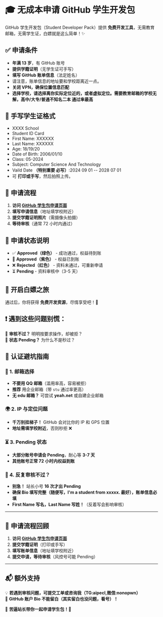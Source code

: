 # 🎓 无成本申请 GitHub 学生开发包

GitHub 学生开发包（Student Developer Pack）提供 **免费开发工具**，无需教育邮箱，无需学生证，白嫖就是这么简单！✨

## ✅ 申请条件
- **年满 13 岁**，有 GitHub 账号  
- **提供学籍证明**（无学生证可手写）  
- **填写 GitHub 账单信息**（法定姓名）
- 请注意，账单信息的地址要和学校距离近一点。 
- **关闭 VPN，确保位置信息匹配**
- **选择学校，请选择离你实际定位近的，或者虚拟定位。需要教育邮箱的学校无解，高中/大专/普通不知名二本 通过率最高**

## 📝 手写学生证格式
- XXXX School
- Student ID Card
- First Name: XXXXXX
- Last Name: XXXXXX
- Age: 18/19/20
- Date of Birth: 2006/01/10
- Class: 05-2024
- Subject: Computer Science And Technology
- Vaild Date **（特别重要 必写）**:2024 09 01 -- 2028 07 01
- 可 **打印或手写**，然后拍照上传。

## 📌 申请流程
1. **访问 [GitHub 学生包申请页面](https://education.github.com/discount_requests/application)**  
2. **填写申请信息**（地址填学校附近）  
3. **提交学籍证明照片**（需摄像头拍摄）  
4. **等待审核**（通常 72 小时内通过）  

## 🚦 申请状态说明
- ✅ **Approved（绿色）** - 成功通过，权益待到账  
- 💜 **Approved（紫色）** - 权益已到账  
- ❌ **Rejected（红色）** - 资料未通过，可重新申请  
- ⏳ **Pending** - 资料审核中（3-5 天）  

## 🎉 开启白嫖之旅
通过后，你将获得 **免费开发资源**，尽情享受吧！🚀  

## ❗ 遇到这些问题别慌：
🔹 **审核不过？** 明明按要求操作，却被拒？  
🔹 **状态 Pending？** 为什么不是秒过？  

## 🛑 认证避坑指南

### 📩 1. 邮箱选择
- **不要用 QQ 邮箱**（滥用率高，容易被拒）
- **推荐** 用企业邮箱（带 `stu` 通过率更高）
- **无 edu 邮箱？** 可尝试 **yeah.net** 或自建企业邮箱

### 🌍 2. IP 与定位问题
- **千万别挂梯子！** GitHub 会对比你的 IP 和 GPS 位置  
- **地址需填学校附近**，否则秒拒 ❌

### ⏳ 3. Pending 状态
- **大部分账号申请会 Pending**，耐心等 **3-7 天**  
- **其他账号正常 72 小时内权益到账**  

### 🔄 4. 反复审核不过？
- **别急！** 站长小号 **16 次才出 Pending**  
- **确保 Bio 填写完整（随便写，I'm a student from xxxxx. 最好），账单信息必填**  
- **First Name 写名，Last Name 写姓！**（反着写会影响审核）

---

## 📝 申请流程回顾
1. **访问 [GitHub 学生包申请页面](https://education.github.com/pack)**  
2. **提交学籍证明**（打印或手写）  
3. **填写账单信息**（地址填学校附近）  
4. **提交申请，等待审核**（风控号可能 Pending）  

---

## 📬 额外支持
💡 **若遇到审核问题，可提交工单或咨询我（TG:aipecl,微信:nonopwn）**  
📌 **GitHub 账户 Bio 不能留白（其实留白也没问题，看号）！**  

📢 **苦逼站长带你一起申请学生包！🎉**  
